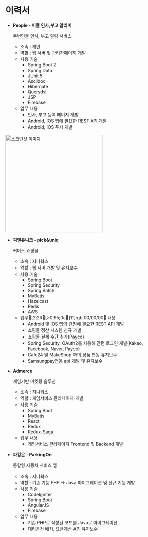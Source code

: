 이력서
===================

* **People - 피플 인사,부고 알리미**
    
    주변인물 인사, 부고 알림 서비스
    
    * 소속 : 개인
    * 역할 : 웹 서버 및 관리자페이지 개발
    * 사용 기술
        - Spring Boot 2
        - Spring Data
        - JUnit 5
        - Asciidoc
        - Hibernate
        - Querydsl
        - JSP
        - Firebase
    * 업무 내용
        - 인사, 부고 등록 페이지 개발
        - Android, IOS 앱에 필요한 REST API 개발
        - Android, IOS 푸시 개발
        
<img src="https://lh3.googleusercontent.com/uQqmSiaT64xLZCuDY4SIdxquYTP7rRrqoEige9MwLRkOPUTVIXugNvrpGxP56F2dd4wz=w720-h310-rw" srcset="https://lh3.googleusercontent.com/uQqmSiaT64xLZCuDY4SIdxquYTP7rRrqoEige9MwLRkOPUTVIXugNvrpGxP56F2dd4wz=w1440-h620-rw 2x" class="T75of lxGQyd" aria-hidden="true" height="310" alt="스크린샷 이미지" itemprop="image">
    

* **픽앤유니크 - pick&uniq**

    커머스 쇼핑몰
    
    * 소속 : 지니웍스
    * 역할 : 웹 서버 개발 및 유지보수
    * 사용 기술 
        - Spring Boot
        - Spring Security
        - Spring Batch
        - MyBatis
        - Hazelcast
        - Redis
        - AWS
    * 업무[2;2R[>0;95;0c]11;rgb:00/00/00 내용
        - Android 및 IOS 앱의 런칭에 필요한 REST API 개발
        - 쇼핑몰 정산 시스템 신규 개발
        - 쇼핑몰 결제 수단 추가(Payco)
        - Spring Security, OAuth2를 사용해 간편 로그인 개발(Kakao, Facebook, Naver, Payco)
        - Cafe24 및 MakeShop 과의 상품 연동 유지보수
        - Samsungpay연동 api 개발 및 유지보수
        
* **Admerce**

    게임기반 마켓팅 솔루션
    
    * 소속 : 지니웍스
    * 역할 : 게임서비스 관리페이지 개발
    * 사용 기술
        - Spring Boot
        - MyBatis
        - React
        - Redux
        - Redux-Saga
    * 업무 내용
        - 게임서비스 관리페이지 Frontend 및 Backend 개발

* **파킹온 - ParkingOn**

    통합형 자동차 서비스 앱
    
    * 소속 : 지니웍스
    * 역할 : 기존 기능 PHP -> Java 마이그레이션 및 신규 기능 개발
    * 사용 기술
        - CodeIgniter
        - Spring Boot
        - AngularJS
        - Firebase
    * 업무 내용
        - 기존 PHP로 작성된 코드를 Java로 마이그레이션
        - 대리운전 배차, 요금계산 API 유지보수

        
